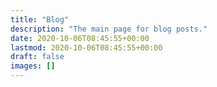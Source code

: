 ```yaml
---
title: "Blog"
description: "The main page for blog posts."
date: 2020-10-06T08:45:55+00:00
lastmod: 2020-10-06T08:45:55+00:00
draft: false
images: []
---
```

